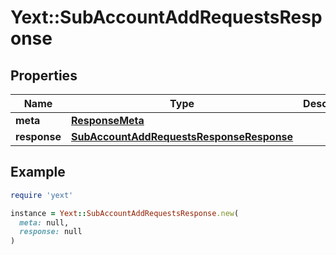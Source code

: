 # Yext::SubAccountAddRequestsResponse

## Properties

| Name | Type | Description | Notes |
| ---- | ---- | ----------- | ----- |
| **meta** | [**ResponseMeta**](ResponseMeta.md) |  | [optional] |
| **response** | [**SubAccountAddRequestsResponseResponse**](SubAccountAddRequestsResponseResponse.md) |  | [optional] |

## Example

```ruby
require 'yext'

instance = Yext::SubAccountAddRequestsResponse.new(
  meta: null,
  response: null
)
```

